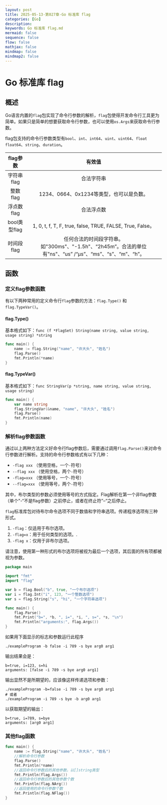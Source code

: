 ```yaml
---
layout: post
title: 2025-05-13-第027章-Go 标准库 flag
categories: [Go]
description: 
keywords: Go 标准库 flag.md
mermaid: false
sequence: false
flow: false
mathjax: false
mindmap: false
mindmap2: false
---
```

# Go 标准库 flag

## 概述

Go语言内置的`flag`包实现了命令行参数的解析，`flag`包使得开发命令行工具更为简单。如果只是简单的想要获取命令行参数，也可以使用`os.Args`来获取命令行参数。

flag包支持的命令行参数类型有`bool`、`int`、`int64`、`uint`、`uint64`、`float` `float64`、`string`、`duration`。

|   flag参数   |                            有效值                            |
| :----------: | :----------------------------------------------------------: |
|  字符串flag  |                          合法字符串                          |
|   整数flag   |           1234、0664、0x1234等类型，也可以是负数。           |
|  浮点数flag  |                          合法浮点数                          |
| bool类型flag |  1, 0, t, f, T, F, true, false, TRUE, FALSE, True, False。   |
|  时间段flag  | 任何合法的时间段字符串。如"300ms"、"-1.5h"、“2h45m”。合法的单位有"ns"、“us” /“µs”、“ms”、“s”、“m”、“h”。 |



## 函数

### 定义flag参数函数

有以下两种常用的定义命令行`flag`参数的方法：`flag.Type()` 和 `flag.TypeVar()`。



#### flag.Type()

基本格式如下：`func (f *FlagSet) String(name string, value string, usage string) *string`

```go
func main() {
  	name := flag.String("name", "许大头", "姓名")
	flag.Parse()
	fmt.Println(*name)
}
```



#### flag.TypeVar()

基本格式如下：`func StringVar(p *string, name string, value string, usage string)`

```go
func main() {
	var name string
	flag.StringVar(&name, "name", "许大头", "姓名")
	flag.Parse()
	fmt.Println(name)
}
```



### 解析flag参数函数

通过以上两种方法定义好命令行flag参数后，需要通过调用`flag.Parse()`来对命令行参数进行解析。支持的命令行参数格式有以下几种：

- `-flag xxx` （使用空格，一个`-`符号）
- `--flag xxx` （使用空格，两个`-`符号）
- `-flag=xxx` （使用等号，一个`-`符号）
- `--flag=xxx` （使用等号，两个`-`符号）

其中，布尔类型的参数必须使用等号的方式指定。Flag解析在第一个非flag参数（单个"-“不是flag参数）之前停止，或者在终止符”–“之后停止。



`flag`标准库包对待布尔命令选项不同于数值和字符串选项。传递程序选项有三种形式。

1. `-flag`：仅适用于布尔选项。
2. `-flag=x`：用于任何类型的选项。.
3. `-flag x`：仅用于非布尔选项。

请注意，使用第一种形式的布尔选项将被视为最后一个选项，其后面的所有项都被视为参数。

```go
package main

import "fmt"
import "flag"

var b = flag.Bool("b", true, "一个布尔选项")
var i = flag.Int("i", 123, "一个整数选项")
var s = flag.String("s", "hi", "一个字符串选项")

func main() {
	flag.Parse()
	fmt.Print("b=", *b, ", i=", *i, ", s=", *s, "\n")
	fmt.Println("arguments:", flag.Args())
}
```



如果用下面显示的标志和参数运行此程序

```
./exampleProgram -b false -i 789 -s bye arg0 arg1
```

输出结果会是：

```
b=true, i=123, s=hi
arguments: [false -i 789 -s bye arg0 arg1]
```



输出显然不是所期望的，应该像这样传递选项和参数：

```shell
./exampleProgram -b=false -i 789 -s bye arg0 arg1
# 或者
./exampleProgram -i 789 -s bye -b arg0 arg1
```

以获取期望的输出：

```
b=true, i=789, s=bye
arguments: [arg0 arg1]
```



### 其他flag函数

```go
func main() {
	name := flag.String("name", "许大头", "姓名")
	//解析命令行参数
	flag.Parse()
	fmt.Println(*name)
	//返回命令行参数后的其他参数，以[]string类型
	fmt.Println(flag.Args())
	//返回命令行参数后的其他参数个数
	fmt.Println(flag.NArg())
	//返回使用的命令行参数个数
	fmt.Println(flag.NFlag())
}
```



### 
